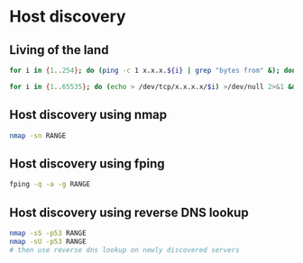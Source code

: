 # Host discovery

## Living of the land

```bash
for i in {1..254}; do (ping -c 1 x.x.x.${i} | grep "bytes from" &); done; sleep 2
```

```bash
for i in {1..65535}; do (echo > /dev/tcp/x.x.x.x/$i) >/dev/null 2>&1 && echo $i is open; done
```

## Host discovery using nmap

```bash
nmap -sn RANGE
```

## Host discovery using fping

```bash
fping -q -a -g RANGE
```

## Host discovery using reverse DNS lookup

```bash
nmap -sS -p53 RANGE
nmap -sU -p53 RANGE
# then use reverse dns lookup on newly discovered servers
```
